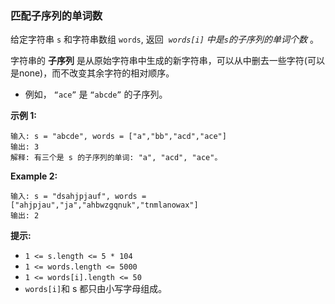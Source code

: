 ### 匹配子序列的单词数 ###
给定字符串 `s` 和字符串数组 `words`, 返回  _`words[i]` 中是`s`的子序列的单词个数_ 。

字符串的 **子序列** 是从原始字符串中生成的新字符串，可以从中删去一些字符(可以是none)，而不改变其余字符的相对顺序。

* 例如， `“ace”` 是 `“abcde”` 的子序列。


**示例 1:**

```
输入: s = "abcde", words = ["a","bb","acd","ace"]
输出: 3
解释: 有三个是 s 的子序列的单词: "a", "acd", "ace"。
```

**Example 2:**

```
输入: s = "dsahjpjauf", words = ["ahjpjau","ja","ahbwzgqnuk","tnmlanowax"]
输出: 2
```



**提示:**

* `1 <= s.length <= 5 * 104`
* `1 <= words.length <= 5000`
* `1 <= words[i].length <= 50`
* `words[i]`和 s 都只由小写字母组成。
​​​​
